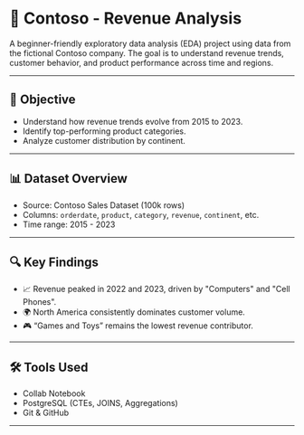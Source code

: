 # 🧾 Contoso - Revenue Analysis

A beginner-friendly exploratory data analysis (EDA) project using data from the fictional Contoso company. The goal is to understand revenue trends, customer behavior, and product performance across time and regions.

---

## 📌 Objective
- Understand how revenue trends evolve from 2015 to 2023.
- Identify top-performing product categories.
- Analyze customer distribution by continent.

---

## 📊 Dataset Overview
- Source: Contoso Sales Dataset (100k rows)
- Columns: `orderdate`, `product`, `category`, `revenue`, `continent`, etc.
- Time range: 2015 - 2023

---

## 🔍 Key Findings
- 📈 Revenue peaked in 2022 and 2023, driven by "Computers" and "Cell Phones".
- 🌍 North America consistently dominates customer volume.
- 🎮 “Games and Toys” remains the lowest revenue contributor.

---

## 🛠️ Tools Used
- Collab Notebook
- PostgreSQL (CTEs, JOINS, Aggregations)
- Git & GitHub

---
